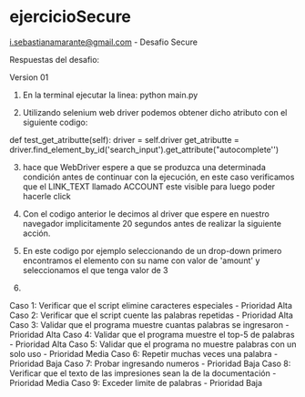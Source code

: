 # ejercicioSecure

i.sebastianamarante@gmail.com - Desafio Secure

Respuestas del desafio:

Version 01

1) En la terminal ejecutar la linea: python main.py


2) Utilizando selenium web driver podemos obtener dicho atributo con el siguiente codigo:

def test_get_atributte(self):
	driver = self.driver
	get_atributte = 			driver.find_element_by_id('search_input').get_attribute("autocomplete'')
	
	

3)  hace que WebDriver espere a que se produzca una determinada condición antes de continuar con la ejecución,
 en este caso verificamos que el LINK_TEXT llamado ACCOUNT este visible para luego poder hacerle click


4) Con el codigo anterior le decimos al driver que espere en nuestro navegador implicitamente 20 segundos 
antes de realizar la siguiente acción. 
	
5) En este codigo por ejemplo seleccionando de un drop-down primero encontramos el elemento con su name con valor de 
'amount' y seleccionamos el que tenga valor de 3


6) 
Caso 1: Verificar que el script elimine caracteres especiales - Prioridad Alta
Caso 2:  Verificar que el script cuente las palabras repetidas - Prioridad Alta
Caso 3: Validar que el programa muestre cuantas palabras se ingresaron - Prioridad Alta
Caso 4: Validar que el programa muestre el top-5 de palabras - Prioridad Alta
Caso 5: Validar que el programa no muestre palabras con un solo uso - Prioridad Media 
Caso 6: Repetir muchas veces una palabra - Prioridad Baja
Caso 7: Probar ingresando numeros - Prioridad Baja
Caso 8: Verificar que el texto de las impresiones sean la de la documentación - Prioridad Media
Caso 9: Exceder limite de palabras - Prioridad Baja

		
